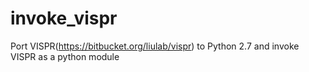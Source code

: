 # invoke_vispr
Port VISPR(https://bitbucket.org/liulab/vispr) to Python 2.7 and invoke VISPR as a python module
